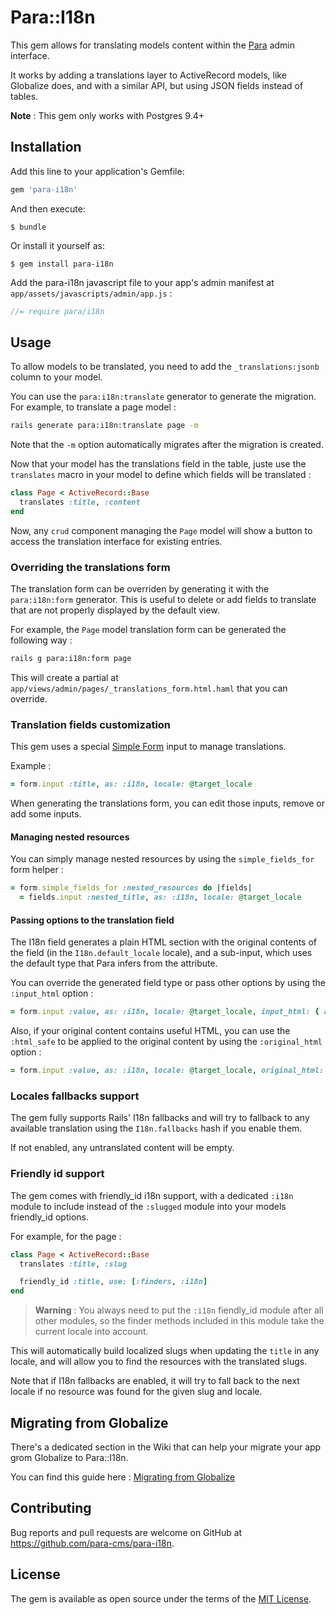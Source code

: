 # Para::I18n

This gem allows for translating models content within the [Para](https://github.com/para-cms/para)
admin interface.

It works by adding a translations layer to ActiveRecord models, like Globalize
does, and with a similar API, but using JSON fields instead of tables.

**Note** : This gem only works with Postgres 9.4+

## Installation

Add this line to your application's Gemfile:

```ruby
gem 'para-i18n'
```

And then execute:

    $ bundle

Or install it yourself as:

    $ gem install para-i18n

Add the para-i18n javascript file to your app's admin manifest at `app/assets/javascripts/admin/app.js` :

```javascript
//= require para/i18n
```

## Usage

To allow models to be translated, you need to add the `_translations:jsonb`
column to your model.

You can use the `para:i18n:translate` generator to generate the migration.
For example, to translate a page model :

```bash
rails generate para:i18n:translate page -m
```

Note that the `-m` option automatically migrates after the migration is
created.

Now that your model has the translations field in the table, juste use the
`translates` macro in your model to define which fields will be translated :

```ruby
class Page < ActiveRecord::Base
  translates :title, :content
end
```

Now, any `crud` component managing the `Page` model will show a button to access
the translation interface for existing entries.

### Overriding the translations form

The translation form can be overriden by generating it with the `para:i18n:form`
generator. This is useful to delete or add fields to translate that are not
properly displayed by the default view.

For example, the `Page` model translation form can be generated the following
way :

```bash
rails g para:i18n:form page
```

This will create a partial at `app/views/admin/pages/_translations_form.html.haml`
that you can override.

### Translation fields customization

This gem uses a special [Simple Form](https://github.com/plataformatec/simple_form)
input to manage translations.

Example :

```ruby
= form.input :title, as: :i18n, locale: @target_locale
```

When generating the translations form, you can edit those inputs, remove or add
some inputs.

#### Managing nested resources

You can simply manage nested resources by using the `simple_fields_for` form
helper :

```ruby
= form.simple_fields_for :nested_resources do |fields|
  = fields.input :nested_title, as: :i18n, locale: @target_locale
```

#### Passing options to the translation field

The I18n field generates a plain HTML section with the original contents of the
field (in the `I18n.default_locale` locale), and a sub-input, which uses the
default type that Para infers from the attribute.

You can override the generated field type or pass other options by using the
`:input_html` option :

```ruby
= form.input :value, as: :i18n, locale: @target_locale, input_html: { as: :numeric, spinner: false }
```

Also, if your original content contains useful HTML, you can use the `:html_safe`
to be applied to the original content by using the `:original_html` option :

```ruby
= form.input :value, as: :i18n, locale: @target_locale, original_html: { html_safe: true }
```

### Locales fallbacks support

The gem fully supports Rails' I18n fallbacks and will try to fallback to any
available translation using the `I18n.fallbacks` hash if you enable them.

If not enabled, any untranslated content will be empty.

### Friendly id support

The gem comes with friendly_id i18n support, with a dedicated `:i18n` module to
include instead of the `:slugged` module into your models friendly_id options.

For example, for the page :

```ruby
class Page < ActiveRecord::Base
  translates :title, :slug

  friendly_id :title, use: [:finders, :i18n]
end
```

> **Warning** : You always need to put the `:i18n` fiendly_id module after all
other modules, so the finder methods included in this module take the current
locale into account.

This will automatically build localized slugs when updating the `title` in any
locale, and will allow you to find the resources with the translated slugs.

Note that if I18n fallbacks are enabled, it will try to fall back to the next
locale if no resource was found for the given slug and locale.

## Migrating from Globalize

There's a dedicated section in the Wiki that can help your migrate your app grom Globalize to Para::I18n.

You can find this guide here : [Migrating from Globalize](https://github.com/para-cms/para-i18n/wiki/Migrating-from-Globalize)

## Contributing

Bug reports and pull requests are welcome on GitHub at https://github.com/para-cms/para-i18n.

## License

The gem is available as open source under the terms of the [MIT License](http://opensource.org/licenses/MIT).
